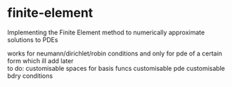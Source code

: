 # finite-element
Implementing the Finite Element method to numerically approximate solutions to PDEs

works for neumann/dirichlet/robin conditions
and only for pde of a certain form which ill add later
</br>
to do:
customisable spaces for basis funcs
customisable pde
customisable bdry conditions
